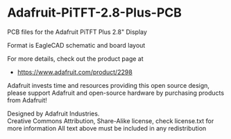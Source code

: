# Adafruit-PiTFT-2.8-Plus-PCB
PCB files for the Adafruit PiTFT Plus 2.8" Display

Format is EagleCAD schematic and board layout

For more details, check out the product page at

   * https://www.adafruit.com/product/2298

Adafruit invests time and resources providing this open source design, 
please support Adafruit and open-source hardware by purchasing 
products from Adafruit!

Designed by Adafruit Industries.  
Creative Commons Attribution, Share-Alike license, check license.txt for more information
All text above must be included in any redistribution